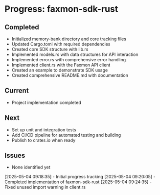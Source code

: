 # Progress: faxmon-sdk-rust

## Completed
- Initialized memory-bank directory and core tracking files
- Updated Cargo.toml with required dependencies
- Created core SDK structure with lib.rs
- Implemented models.rs with data structures for API interaction
- Implemented error.rs with comprehensive error handling
- Implemented client.rs with the Faxmon API client
- Created an example to demonstrate SDK usage
- Created comprehensive README.md with documentation

## Current
- Project implementation completed

## Next
- Set up unit and integration tests
- Add CI/CD pipeline for automated testing and building
- Publish to crates.io when ready

## Issues
- None identified yet

[2025-05-04 09:18:35] - Initial progress tracking
[2025-05-04 09:20:05] - Completed implementation of faxmon-sdk-rust
[2025-05-04 09:24:35] - Fixed unused import warning in client.rs
